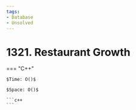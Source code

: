 ```yaml
---
tags:
- Database
- Unsolved
---
```



# 1321. Restaurant Growth

=== "C++"

    $Time: O()$

    $Space: O()$

    ```c++
    ```